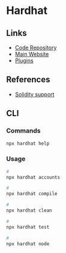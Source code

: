 # Hardhat

<!--
Learn Solidity Smart Contract Testing

Hardhat
Infura
Ropsten
Faucet
alchemy.com
covalenthq.com
cybertino.com
zerion.io

https://github.com/gakonst/foundry
https://github.com/AcalaNetwork/hardhat-tutorials

https://www.udemy.com/course/blockchain-build-a-dapp-using-solidity-hardhat-and-react/
-->

## Links

- [Code Repository](https://github.com/nomiclabs/hardhat)
- [Main Website](https://hardhat.org/)
- [Plugins](https://hardhat.org/plugins/)

## References

- [Solidity support](https://hardhat.org/reference/solidity-support.html)

## CLI

### Commands

```sh
npx hardhat help
```

### Usage

```sh
#
npx hardhat accounts

#
npx hardhat compile

#
npx hardhat clean

#
npx hardhat test

#
npx hardhat node
```
